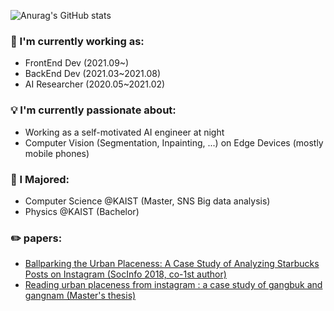 ![Anurag's GitHub stats](https://github-readme-stats.vercel.app/api?username=FloweryK&show_icons=true&theme=radical)

### 🥇 I'm currently working as: 
- FrontEnd Dev (2021.09~)
- BackEnd Dev (2021.03~2021.08)
- AI Researcher (2020.05~2021.02)

### 💡 I'm currently passionate about: 
- Working as a self-motivated AI engineer at night 
- Computer Vision (Segmentation, Inpainting, ...) on Edge Devices (mostly mobile phones)

### 💪 I Majored: 
- Computer Science @KAIST (Master, SNS Big data analysis)
- Physics @KAIST (Bachelor)

### ✏️ papers: 
- [Ballparking the Urban Placeness: A Case Study of Analyzing Starbucks Posts on Instagram (SocInfo 2018, co-1st author)](
https://link.springer.com/chapter/10.1007/978-3-030-01129-1_18)
- [Reading urban placeness from instagram : a case study of gangbuk and gangnam (Master's thesis)](http://library.kaist.ac.kr/search/detail/view.do?bibCtrlNo=843485&flag=dissertation)
